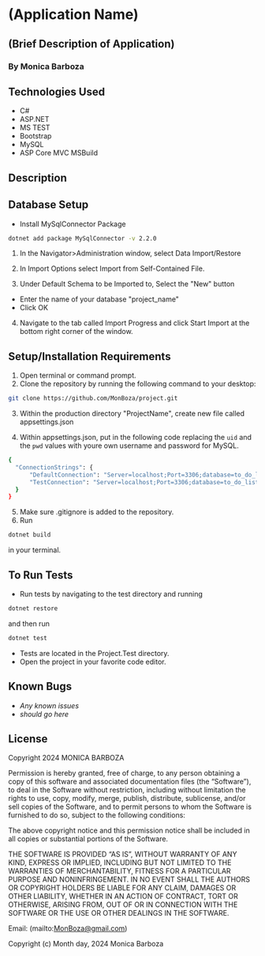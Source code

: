 # (Application Name)

## (Brief Description of Application)

### By Monica Barboza

## Technologies Used

* C#
* ASP.NET
* MS TEST
* Bootstrap
* MySQL
* ASP Core MVC MSBuild

## Description

## Database Setup

* Install MySqlConnector Package

```bash
dotnet add package MySqlConnector -v 2.2.0

```

1. In the Navigator>Administration window, select Data Import/Restore

2. In Import Options select Import from Self-Contained File.

3. Under Default Schema to be Imported to, Select the "New" button
  * Enter the name of your database "project_name"
  * Click OK

4. Navigate to the tab called Import Progress and click Start Import at the bottom right corner of the window.


## Setup/Installation Requirements

1. Open terminal or command prompt.
2. Clone the repository by running the following command to your desktop:

```bash
git clone https://github.com/MonBoza/project.git
```

3. Within the production directory "ProjectName", create new file called appsettings.json

4. Within appsettings.json, put in the following code replacing the <code>uid</code> and the <code>pwd</code> values with youre own username and password for MySQL. 

```bash
{
  "ConnectionStrings": {
      "DefaultConnection": "Server=localhost;Port=3306;database=to_do_list_with_mysqlconnector;uid=[YOUR-USERNAME-HERE];pwd=[YOUR-PASSWORD-HERE];",
      "TestConnection": "Server=localhost;Port=3306;database=to_do_list_with_mysqlconnector_test;uid=[YOUR-USERNAME-HERE];pwd=[YOUR-PASSWORD-HERE];"
  }
}
```

5.  Make sure .gitignore is added to the repository.
6. Run

```bash
dotnet build
```

 in your terminal.

## To Run Tests

* Run tests by navigating to the test directory and running

```bash
dotnet restore
```

and then run

```bash
dotnet test
```

* Tests are located in the Project.Test directory.
* Open the project in your favorite code editor.

## Known Bugs

* _Any known issues_
* _should go here_

## License

Copyright 2024 MONICA BARBOZA

Permission is hereby granted, free of charge, to any person obtaining a copy of this software and associated documentation files (the “Software”), to deal in the Software without restriction, including without limitation the rights to use, copy, modify, merge, publish, distribute, sublicense, and/or sell copies of the Software, and to permit persons to whom the Software is furnished to do so, subject to the following conditions:

The above copyright notice and this permission notice shall be included in all copies or substantial portions of the Software.

THE SOFTWARE IS PROVIDED “AS IS”, WITHOUT WARRANTY OF ANY KIND, EXPRESS OR IMPLIED, INCLUDING BUT NOT LIMITED TO THE WARRANTIES OF MERCHANTABILITY, FITNESS FOR A PARTICULAR PURPOSE AND NONINFRINGEMENT. IN NO EVENT SHALL THE AUTHORS OR COPYRIGHT HOLDERS BE LIABLE FOR ANY CLAIM, DAMAGES OR OTHER LIABILITY, WHETHER IN AN ACTION OF CONTRACT, TORT OR OTHERWISE, ARISING FROM, OUT OF OR IN CONNECTION WITH THE SOFTWARE OR THE USE OR OTHER DEALINGS IN THE SOFTWARE.

Email: (mailto:<MonBoza@gmail.com>)

Copyright (c) Month day, 2024 Monica Barboza

